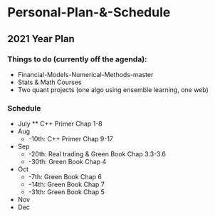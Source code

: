 # Personal-Plan-&-Schedule


## 2021 Year Plan

### Things to do (currently off the agenda):
* Financial-Models-Numerical-Methods-master
* Stats & Math Courses
* Two quant projects (one algo using ensemble learning, one web)

### Schedule
* July
** C++ Primer Chap 1-8 
* Aug
  * -10th: C++ Primer Chap 9-17
* Sep
  * -20th: Real trading & Green Book Chap 3.3-3.6
  * -30th: Green Book Chap 4
* Oct
  * -7th: Green Book Chap 6
  * -14th: Green Book Chap 7
  * -31th: Green Book Chap 5 
* Nov
* Dec

